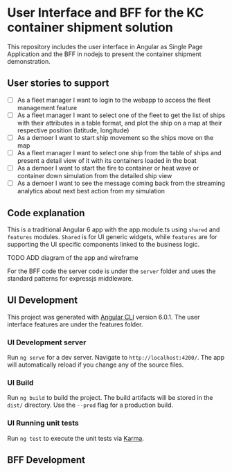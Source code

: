 # User Interface and BFF for the KC container shipment solution

This repository includes the user interface in Angular as Single Page Application and the BFF in nodejs to present the container shipment demonstration.

## User stories to support

- [ ] As a fleet manager I want to login to the webapp to access the fleet management feature
- [ ] As a fleet manager I want to select one of the fleet to get the list of ships with their attributes in a table format, and plot the ship on a map at their respective position (latitude, longitude)
- [ ] As a demoer I want to start ship movement so the ships move on the map
- [ ] As a fleet manager I want to select one ship from the table of ships and present a detail view of it with its containers loaded in the boat
- [ ] As a demoer I want to start the fire to container or heat wave or container down simulation from the detailed ship view
- [ ] As a demoer I want to see the message coming back from the streaming analytics about next best action from my simulation

## Code explanation

This is a traditional Angular 6 app with the app.module.ts using `shared` and `features` modules. `Shared` is for UI generic widgets, while `features` are for supporting the UI specific components linked to the business logic.

TODO ADD diagram of the app and wireframe 

For the BFF code the server code is under the `server` folder and uses the standard patterns for expressjs middleware. 

## UI Development

This project was generated with [Angular CLI](https://github.com/angular/angular-cli) version 6.0.1. The user interface features are under the features folder.

### UI Development server

Run `ng serve` for a dev server. Navigate to `http://localhost:4200/`. The app will automatically reload if you change any of the source files.

### UI Build

Run `ng build` to build the project. The build artifacts will be stored in the `dist/` directory. Use the `--prod` flag for a production build.

### UI Running unit tests

Run `ng test` to execute the unit tests via [Karma](https://karma-runner.github.io).

## BFF Development